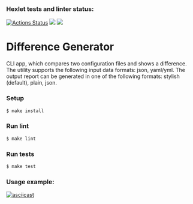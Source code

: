 ### Hexlet tests and linter status:
[![Actions Status](https://github.com/oiv84/frontend-project-lvl2/workflows/hexlet-check/badge.svg)](https://github.com/oiv84/frontend-project-lvl2/actions)
<a href="https://codeclimate.com/github/oiv84/frontend-project-lvl2/maintainability"><img src="https://api.codeclimate.com/v1/badges/e415685d19c162900bcc/maintainability" /></a>
<a href="https://codeclimate.com/github/oiv84/frontend-project-lvl2/test_coverage"><img src="https://api.codeclimate.com/v1/badges/e415685d19c162900bcc/test_coverage" /></a>

# Difference Generator
CLI app, which compares two configuration files and shows a difference.
The utility supports the following input data formats: json, yaml/yml. The output report can be generated in one of the following formats: stylish (default), plain, json.
### Setup

```sh
$ make install
```
### Run lint

```sh
$ make lint
```
### Run tests

```sh
$ make test
```
### Usage example:
[![asciicast](https://asciinema.org/a/P2tEAWqaoO6mhewOSRg79mCXj.svg)](https://asciinema.org/a/P2tEAWqaoO6mhewOSRg79mCXj)
